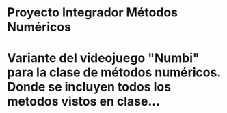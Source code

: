 # Proyecto Integrador Métodos Numéricos

# Variante del videojuego "Numbi" para la clase de métodos numéricos. Donde se incluyen todos los metodos vistos en clase...
